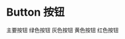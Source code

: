 # Button 按钮

  <div style="margin-bottom:20px;">
    <SButton color="blue">主要按钮</SButton>
    <SButton color="green">绿色按钮</SButton>
    <SButton color="gray">灰色按钮</SButton>
    <SButton color="yellow">黄色按钮</SButton>
    <SButton color="red">红色按钮</SButton>
  </div>